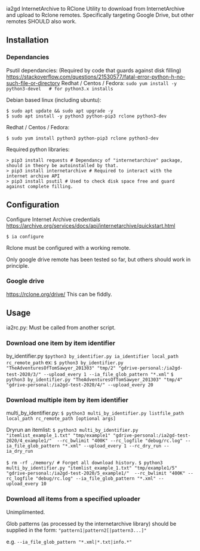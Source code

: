 ia2gd
InternetArchive to RClone
Utility to download from InternetArchive and upload to Rclone remotes.
Specifically targeting Google Drive, but other remotes SHOULD also work.

## Installation
### Dependancies
Psutil dependancies: (Required by code that guards against disk filling)
https://stackoverflow.com/questions/21530577/fatal-error-python-h-no-such-file-or-directory
Redhat / Centos / Fedora:
`sudo yum install -y python3-devel   # for python3.x installs`

Debian based linux (including ubuntu):
```
$ sudo apt update && sudo apt upgrade -y
$ sudo apt install -y python3 python-pip3 rclone python3-dev
```

Redhat / Centos / Fedora:
```
$ sudo yum install python3 python-pip3 rclone python3-dev
```

Required python libraries:
```
> pip3 install requests # Dependancy of "internetarchive" package, should in theory be autoinstalled by that.
> pip3 install internetarchive # Required to interact with the internet archive API
> pip3 install psutil # Used to check disk space free and guard against complete filling.
```


## Configuration
Configure Internet Archive credentials
https://archive.org/services/docs/api/internetarchive/quickstart.html
```
$ ia configure
```

Rclone must be configured with a working remote.

Only google drive remote has been tested so far, but others should work in principle.

### Google drive
https://rclone.org/drive/
This can be fiddly.

## Usage
ia2rc.py:
 Must be called from another script.
 
### Download one item by item identifier
by_identifier.py
`$python3 by_identifier.py ia_identifier local_path rc_remote_path`
ex:
`$ python3 by_identifier.py "TheAdventuresOfTomSawyer_201303" "tmp/2" "gdrive-personal:/ia2gd-test-2020/3/" --upload_every 1 --ia_file_glob_pattern "*.xml"`
`$ python3 by_identifier.py "TheAdventuresOfTomSawyer_201303" "tmp/4" "gdrive-personal:/ia2gd-test-2020/4/" --upload_every 20`

### Download multiple item by item identifier
multi_by_identifier.py:
`$ python3 multi_by_identifier.py listfile_path local_path rc_remote_path [optional args]`

Dryrun an itemlist:
`$ python3 multi_by_identifier.py "itemlist_example_1.txt" "tmp/example1" "gdrive-personal:/ia2gd-test-2020/4_example1/"  --rc_bwlimit "400K" --rc_logfile "debug/rc.log" --ia_file_glob_pattern "*.xml" --upload_every 1 --rc_dry_run --ia_dry_run `

`$ rm -rf ./memory/ # Forget all download history.`
`$ python3 multi_by_identifier.py "itemlist_example_1.txt" "tmp/example1/5" "gdrive-personal:/ia2gd-test-2020/5_example1/"  --rc_bwlimit "400K" --rc_logfile "debug/rc.log" --ia_file_glob_pattern "*.xml" --upload_every 10`

### Download all items from a specified uploader
Unimplimented.

Glob patterns (as processed by the internetarchive library) should be supplied in the form:
`"pattern1|pattern2[|pattern3...]"`

e.g. `--ia_file_glob_pattern "*.xml|*.txt|info.*"`